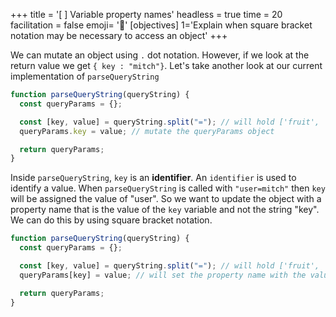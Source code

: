 +++
title = '[ ] Variable property names'
headless = true
time = 20
facilitation = false
emoji= '🧩'
[objectives]
    1='Explain when square bracket notation may be necessary to access an object'
+++

We can mutate an object using `.` dot notation. However, if we look at the return value we get `{ key : "mitch"}`.
Let's take another look at our current implementation of `parseQueryString`

```js {linenos=table,hl_lines=["5"],linenostart=1}
function parseQueryString(queryString) {
  const queryParams = {};

  const [key, value] = queryString.split("="); // will hold ['fruit', 'banana']
  queryParams.key = value; // mutate the queryParams object

  return queryParams;
}
```

Inside `parseQueryString`, `key` is an **identifier**. An `identifier` is used to identify a value.
When `parseQueryString` is called with `"user=mitch"` then `key` will be assigned the value of "user". So we want to update the object with a property name that is the value of the `key` variable and not the string "key".
We can do this by using square bracket notation.

```js {linenos=table,hl_lines=["5"],linenostart=1}
function parseQueryString(queryString) {
  const queryParams = {};

  const [key, value] = queryString.split("="); // will hold ['fruit', 'banana']
  queryParams[key] = value; // will set the property name with the value of the key variable

  return queryParams;
}
```
